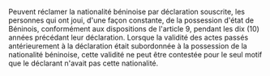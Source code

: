 Peuvent réclamer la nationalité béninoise par déclaration souscrite, les personnes qui ont joui, d'une façon constante, de la possession d'état de Béninois, conformément aux dispositions de l'article 9, pendant les dix (10) années précédant leur déclaration.
Lorsque la validité des actes passés antérieurement à la déclaration était subordonnée à la possession de la nationalité béninoise, cette validité ne peut être contestée pour le seul motif que le déclarant n'avait pas cette nationalité.